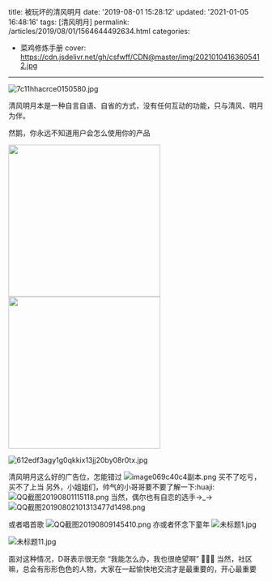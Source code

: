 title: 被玩坏的清风明月
date: '2019-08-01 15:28:12'
updated: '2021-01-05 16:48:16'
tags: [清风明月]
permalink: /articles/2019/08/01/1564644492634.html
categories: 
- 菜鸡修炼手册
cover: https://cdn.jsdelivr.net/gh/csfwff/CDN@master/img/20210104163605412.jpg
---
![7c11hhacrce0150580.jpg](https://cdn.jsdelivr.net/gh/csfwff/CDN@master/img/20210104163605412.jpg)

清风明月本是一种自言自语、自省的方式，没有任何互动的功能，只与清风、明月为伴。

然鹅，你永远不知道用户会怎么使用你的产品

<img src=https://cdn.jsdelivr.net/gh/csfwff/CDN@master/img/20210104163243615.jpg width="300" />

<img src=https://cdn.jsdelivr.net/gh/csfwff/CDN@master/img/20210104163308037.gif  width="300"/>

![612edf3agy1g0qkkix13jj20by08r0tx.jpg](https://cdn.jsdelivr.net/gh/csfwff/CDN@master/img/20201231103954066.jpg)

清风明月这么好的广告位，怎能错过
![image069c40c4副本.png](https://cdn.jsdelivr.net/gh/csfwff/CDN@master/img/20201231104054285.png)
买不了吃亏，买不了上当
另外，小姐姐们，帅气的小哥哥要不要了解一下:huaji:
![QQ截图20190801115118.png](https://cdn.jsdelivr.net/gh/csfwff/CDN@master/img/20201231104154707.png)
当然，偶尔也有自恋的选手→_→
![QQ截图20190802101313477d1498.png](https://cdn.jsdelivr.net/gh/csfwff/CDN@master/img/20210104163131662.png)

或者唱首歌
![QQ截图20190809145410.png](https://cdn.jsdelivr.net/gh/csfwff/CDN@master/img/20201231104355066.png)
亦或者怀念下童年
![未标题1.jpg](https://cdn.jsdelivr.net/gh/csfwff/CDN@master/img/20201231104455316.jpg)

![未标题11.jpg](https://cdn.jsdelivr.net/gh/csfwff/CDN@master/img/20201231104556707.jpg)

面对这种情况，D哥表示很无奈
“我能怎么办，我也很绝望啊”
🤣🤣🤣
当然，社区嘛，总会有形形色色的人物，大家在一起愉快地交流才是最重要的，开心最重要

